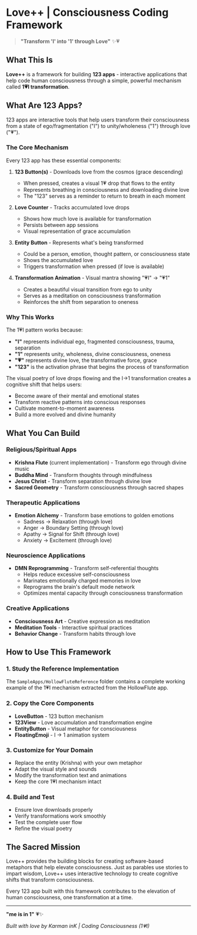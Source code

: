 # Love++ | Consciousness Coding Framework

> **"Transform 'I' into '1' through Love"** ✨💗

## What This Is

**Love++** is a framework for building **123 apps** - interactive applications that help code human consciousness through a simple, powerful mechanism called **1💗I transformation**.

## What Are 123 Apps?

123 apps are interactive tools that help users transform their consciousness from a state of ego/fragmentation ("I") to unity/wholeness ("1") through love ("💗").

### The Core Mechanism

Every 123 app has these essential components:

1. **123 Button(s)** - Downloads love from the cosmos (grace descending)
   - When pressed, creates a visual 1💗 drop that flows to the entity
   - Represents breathing in consciousness and downloading divine love
   - The "123" serves as a reminder to return to breath in each moment

2. **Love Counter** - Tracks accumulated love drops
   - Shows how much love is available for transformation
   - Persists between app sessions
   - Visual representation of grace accumulation

3. **Entity Button** - Represents what's being transformed
   - Could be a person, emotion, thought pattern, or consciousness state
   - Shows the accumulated love
   - Triggers transformation when pressed (if love is available)

4. **Transformation Animation** - Visual mantra showing "💗I" → "💗1"
   - Creates a beautiful visual transition from ego to unity
   - Serves as a meditation on consciousness transformation
   - Reinforces the shift from separation to oneness

### Why This Works

The 1💗I pattern works because:
- **"I"** represents individual ego, fragmented consciousness, trauma, separation
- **"1"** represents unity, wholeness, divine consciousness, oneness
- **"💗"** represents divine love, the transformative force, grace
- **"123"** is the activation phrase that begins the process of transformation

The visual poetry of love drops flowing and the I→1 transformation creates a cognitive shift that helps users:
- Become aware of their mental and emotional states
- Transform reactive patterns into conscious responses
- Cultivate moment-to-moment awareness
- Build a more evolved and divine humanity

## What You Can Build

### Religious/Spiritual Apps
- **Krishna Flute** (current implementation) - Transform ego through divine music
- **Buddha Mind** - Transform thoughts through mindfulness
- **Jesus Christ** - Transform separation through divine love
- **Sacred Geometry** - Transform consciousness through sacred shapes

### Therapeutic Applications
- **Emotion Alchemy** - Transform base emotions to golden emotions
  - Sadness → Relaxation (through love)
  - Anger → Boundary Setting (through love)
  - Apathy → Signal for Shift (through love)
  - Anxiety → Excitement (through love)

### Neuroscience Applications
- **DMN Reprogramming** - Transform self-referential thoughts
  - Helps reduce excessive self-consciousness
  - Marinates emotionally charged memories in love
  - Reprograms the brain's default mode network
  - Optimizes mental capacity through consciousness transformation

### Creative Applications
- **Consciousness Art** - Creative expression as meditation
- **Meditation Tools** - Interactive spiritual practices
- **Behavior Change** - Transform habits through love

## How to Use This Framework

### 1. Study the Reference Implementation
The `SampleApps/HollowFluteReference` folder contains a complete working example of the 1💗I mechanism extracted from the HollowFlute app.

### 2. Copy the Core Components
- **LoveButton** - 123 button mechanism
- **123View** - Love accumulation and transformation engine
- **EntityButton** - Visual metaphor for consciousness
- **FloatingEmoji** - I → 1 animation system

### 3. Customize for Your Domain
- Replace the entity (Krishna) with your own metaphor
- Adapt the visual style and sounds
- Modify the transformation text and animations
- Keep the core 1💗I mechanism intact

### 4. Build and Test
- Ensure love downloads properly
- Verify transformations work smoothly
- Test the complete user flow
- Refine the visual poetry

## The Sacred Mission

Love++ provides the building blocks for creating software-based metaphors that help elevate consciousness. Just as parables use stories to impart wisdom, Love++ uses interactive technology to create cognitive shifts that transform consciousness.

Every 123 app built with this framework contributes to the elevation of human consciousness, one transformation at a time.

---

**"me is in 1"** 💗✨

*Built with love by Karman inK | Coding Consciousness (1💗I)*
